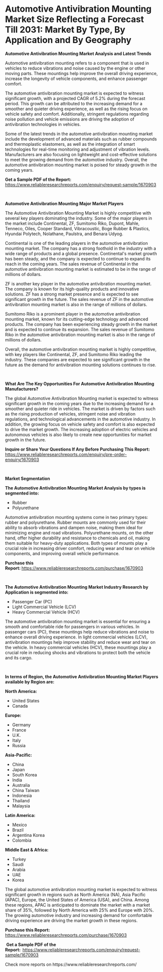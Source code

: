 <p><h1>Automotive Antivibration Mounting Market Size Reflecting a Forecast Till 2031: Market By Type, By Application and By Geography</h1></p><p><strong>Automotive Antivibration Mounting Market Analysis and Latest Trends</strong></p>
<p><p>Automotive antivibration mounting refers to a component that is used in vehicles to reduce vibrations and noise caused by the engine or other moving parts. These mountings help improve the overall driving experience, increase the longevity of vehicle components, and enhance passenger comfort.</p><p>The automotive antivibration mounting market is expected to witness significant growth, with a projected CAGR of 5.2% during the forecast period. This growth can be attributed to the increasing demand for a smoother and quieter driving experience, as well as the rising focus on vehicle safety and comfort. Additionally, stringent regulations regarding noise pollution and vehicle emissions are driving the adoption of antivibration technologies in vehicles.</p><p>Some of the latest trends in the automotive antivibration mounting market include the development of advanced materials such as rubber compounds and thermoplastic elastomers, as well as the integration of smart technologies for real-time monitoring and adjustment of vibration levels. Manufacturers are also focusing on lightweight and cost-effective solutions to meet the growing demand from the automotive industry. Overall, the automotive antivibration mounting market is poised for steady growth in the coming years.</p></p>
<p><strong>Get a Sample PDF of the Report:&nbsp;</strong> <a href="https://www.reliableresearchreports.com/enquiry/request-sample/1670903">https://www.reliableresearchreports.com/enquiry/request-sample/1670903</a></p>
<p>&nbsp;</p>
<p><strong>Automotive Antivibration Mounting Major Market Players</strong></p>
<p><p>The Automotive Antivibration Mounting Market is highly competitive with several key players dominating the industry. Some of the major players in the market include Continental, ZF, Sumitomo Riko, Dupont, Mahle, Tenneco, Oiles, Cooper Standard, Vibracoustic, Boge Rubber & Plastics, Hyundai Polytech, Nolathane, Paulstra, and Benara Udyog.</p><p>Continental is one of the leading players in the automotive antivibration mounting market. The company has a strong foothold in the industry with a wide range of products and a global presence. Continental's market growth has been steady, and the company is expected to continue to expand its reach in the coming years. The sales revenue of Continental in the automotive antivibration mounting market is estimated to be in the range of millions of dollars.</p><p>ZF is another key player in the automotive antivibration mounting market. The company is known for its high-quality products and innovative solutions. ZF has a strong market presence and is expected to see significant growth in the future. The sales revenue of ZF in the automotive antivibration mounting market is also in the range of millions of dollars.</p><p>Sumitomo Riko is a prominent player in the automotive antivibration mounting market, known for its cutting-edge technology and advanced products. The company has been experiencing steady growth in the market and is expected to continue its expansion. The sales revenue of Sumitomo Riko in the automotive antivibration mounting market is also in the range of millions of dollars.</p><p>Overall, the automotive antivibration mounting market is highly competitive, with key players like Continental, ZF, and Sumitomo Riko leading the industry. These companies are expected to see significant growth in the future as the demand for antivibration mounting solutions continues to rise.</p></p>
<p>&nbsp;</p>
<p><strong>What Are The Key Opportunities For Automotive Antivibration Mounting Manufacturers?</strong></p>
<p><p>The global Automotive Antivibration Mounting market is expected to witness significant growth in the coming years due to the increasing demand for a smoother and quieter ride in vehicles. The market is driven by factors such as the rising production of vehicles, stringent noise and vibration regulations, and technological advancements in the automotive industry. In addition, the growing focus on vehicle safety and comfort is also expected to drive the market growth. The increasing adoption of electric vehicles and autonomous vehicles is also likely to create new opportunities for market growth in the future.</p></p>
<p><strong>Inquire or Share Your Questions If Any Before Purchasing This Report:</strong> <a href="https://www.reliableresearchreports.com/enquiry/pre-order-enquiry/1670903">https://www.reliableresearchreports.com/enquiry/pre-order-enquiry/1670903</a></p>
<p>&nbsp;</p>
<p><strong>Market Segmentation</strong></p>
<p><strong>The Automotive Antivibration Mounting Market Analysis by types is segmented into:</strong></p>
<p><ul><li>Rubber</li><li>Polyurethane</li></ul></p>
<p><p>Automotive antivibration mounting systems come in two primary types: rubber and polyurethane. Rubber mounts are commonly used for their ability to absorb vibrations and dampen noise, making them ideal for minimizing engine and road vibrations. Polyurethane mounts, on the other hand, offer higher durability and resistance to chemicals and oil, making them suitable for heavy-duty applications. Both types of mounts play a crucial role in increasing driver comfort, reducing wear and tear on vehicle components, and improving overall vehicle performance.</p></p>
<p><strong>Purchase this Report:&nbsp;</strong><a href="https://www.reliableresearchreports.com/purchase/1670903">https://www.reliableresearchreports.com/purchase/1670903</a></p>
<p>&nbsp;</p>
<p><strong>The Automotive Antivibration Mounting Market Industry Research by Application is segmented into:</strong></p>
<p><ul><li>Passenger Car (PC)</li><li>Light Commercial Vehicle (LCV)</li><li>Heavy Commercial Vehicle (HCV)</li></ul></p>
<p><p>The automotive antivibration mounting market is essential for ensuring a smooth and comfortable ride for passengers in various vehicles. In passenger cars (PC), these mountings help reduce vibrations and noise to enhance overall driving experience. In light commercial vehicles (LCV), antivibration mountings help improve stability and reduce wear and tear on the vehicle. In heavy commercial vehicles (HCV), these mountings play a crucial role in reducing shocks and vibrations to protect both the vehicle and its cargo.</p></p>
<p>&nbsp;</p>
<p><strong>In terms of Region, the Automotive Antivibration Mounting Market Players available by Region are:</strong></p>
<p>
    <p> <strong> North America: </strong>
        <ul>
            <li>United States</li>
            <li>Canada</li>
        </ul>
        </p> 
    <p> <strong> Europe: </strong>
        <ul>
            <li>Germany</li>
            <li>France</li>
            <li>U.K.</li>
            <li>Italy</li>
            <li>Russia</li>
        </ul>
        </p> 
    <p> <strong> Asia-Pacific: </strong>
        <ul>
            <li>China</li>
            <li>Japan</li>
            <li>South Korea</li>
            <li>India</li>
            <li>Australia</li>
            <li>China Taiwan</li>
            <li>Indonesia</li>
            <li>Thailand</li>
            <li>Malaysia</li>
        </ul>
        </p> 
    <p> <strong> Latin America: </strong>
        <ul>
            <li>Mexico</li>
            <li>Brazil</li>
            <li>Argentina Korea</li>
            <li>Colombia</li>
        </ul>
        </p> 
    <p> <strong> Middle East & Africa: </strong>
        <ul>
            <li>Turkey</li>
            <li>Saudi</li>
            <li>Arabia</li>
            <li>UAE</li>
            <li>Korea</li>
        </ul>
    </p>
    </p>
<p><p>The global automotive antivibration mounting market is expected to witness significant growth in regions such as North America (NA), Asia Pacific (APAC), Europe, the United States of America (USA), and China. Among these regions, APAC is anticipated to dominate the market with a market share of 35%, followed by North America with 25% and Europe with 20%. The growing automotive industry and increasing demand for comfortable driving experience are driving the market growth in these regions.</p></p>
<p><strong>Purchase this Report: </strong><a href="https://www.reliableresearchreports.com/purchase/1670903">https://www.reliableresearchreports.com/purchase/1670903</a></p>
<p>&nbsp;<strong>Get a Sample PDF of the Report:&nbsp;&nbsp;</strong><a href="https://www.reliableresearchreports.com/enquiry/request-sample/1670903">https://www.reliableresearchreports.com/enquiry/request-sample/1670903</a></p>
<p><strong></strong></p>
<p>Check more reports on https://www.reliableresearchreports.com/</p>